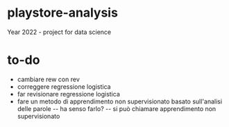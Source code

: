 # playstore-analysis
Year 2022 - project for data science

# to-do
- cambiare rew con rev
- correggere regressione logistica
- far revisionare regressione logistica
- fare un metodo di apprendimento non supervisionato basato sull'analisi delle parole
--  ha senso farlo?
--  si può chiamare apprendimento non supervisionato
